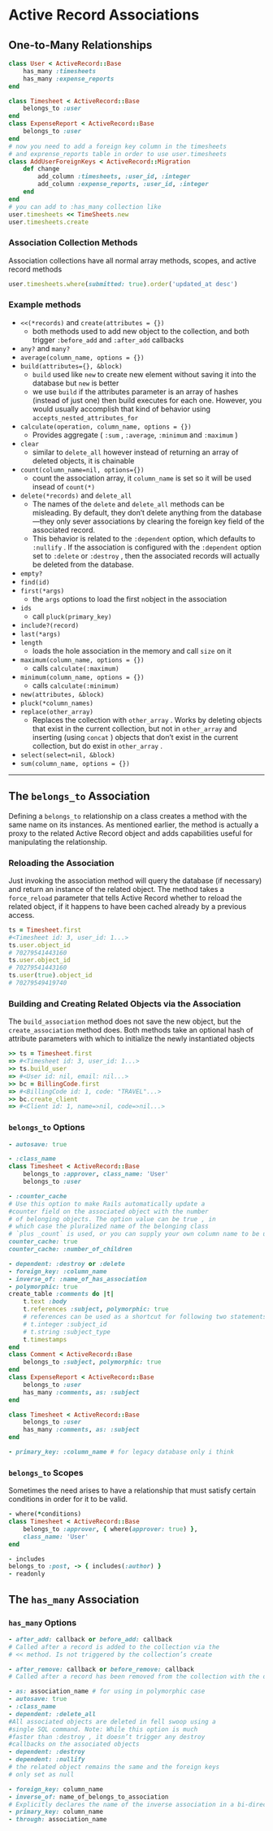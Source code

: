 # Active Record Associations

## One-to-Many Relationships
```ruby
class User < ActiveRecord::Base
    has_many :timesheets
    has_many :expense_reports
end

class Timesheet < ActiveRecord::Base
    belongs_to :user
end
class ExpenseReport < ActiveRecord::Base
    belongs_to :user
end
# now you need to add a foreign key column in the timesheets
# and exprense_reports table in order to use user.timesheets
class AddUserForeignKeys < ActiveRecord::Migration
    def change
        add_column :timesheets, :user_id, :integer
        add_column :expense_reports, :user_id, :integer
    end
end
# you can add to :has_many collection like
user.timesheets << TimeSheets.new
user.timesheets.create
```
### Association Collection Methods

Association collections have all normal array methods, scopes, and active record methods

```ruby
user.timesheets.where(submitted: true).order('updated_at desc')
```
### Example methods

- `<<(*records)` and `create(attributes = {})`
    -  both methods used to add new object to the collection, and both trigger `:before_add` and `:after_add` callbacks
- `any?` and `many?`
- `average(column_name, options = {})`
- `build(attributes={}, &block)`
    - `build` used like `new` to create new element without saving it into the database but `new` is better
    - we use `build` if the attributes parameter is an array of hashes (instead of just one) then build executes for each one. However, you would usually accomplish that kind of behavior using `accepts_nested_attributes_for`
- `calculate(operation, column_name, options = {})`
    - Provides aggregate ( `:sum` , `:average`, `:minimum` and `:maximum` )
- `clear`
    - similar to `delete_all` however instead of returning an array of deleted objects, it is chainable
- `count(column_name=nil, options={})`
    - count the association array, it `column_name` is set so it will be used insead of `count(*)`
- `delete(*records)` and `delete_all`
    - The names of the `delete` and `delete_all` methods can be misleading. By default, they don’t delete anything from the database—they only sever associations by clearing the foreign key field of the associated record.
    - This behavior is related to the `:dependent` option, which defaults to `:nullify` . If the association is configured with the `:dependent` option set to `:delete` or `:destroy` , then the associated records will actually be deleted from the database.
- `empty?`
- `find(id)`
- `first(*args)`
    - the `args` options to load the first `n`object in the association
- `ids`
    - call `pluck(primary_key)`
- `include?(record)`
- `last(*args)`
- `length`
    - loads the hole association in the memory and call `size` on it
- `maximum(column_name, options = {})`
    - calls `calculate(:maximum)`
- `minimum(column_name, options = {})`
    - calls `calculate(:minimum)`
- `new(attributes, &block)`
- `pluck(*column_names)`
- `replace(other_array)`
    - Replaces the collection with `other_array` . Works by deleting objects that exist in the current collection, but not in `other_array` and inserting (using `concat` ) objects that don’t exist in the current collection, but do exist in `other_array` .
- `select(select=nil, &block)`
- `sum(column_name, options = {})`
---

## The `belongs_to` Association

Defining a `belongs_to` relationship on a class creates a method with the same name on its instances. As
mentioned earlier, the method is actually a proxy to the related Active Record object and adds capabilities
useful for manipulating the relationship.

### Reloading the Association
Just invoking the association method will query the database (if necessary) and return an instance of the
related object. The method takes a `force_reload` parameter that tells Active Record whether to reload the
related object, if it happens to have been cached already by a previous access.

```ruby
ts = Timesheet.first
#<Timesheet id: 3, user_id: 1...>
ts.user.object_id
# 70279541443160
ts.user.object_id
# 70279541443160
ts.user(true).object_id
# 70279549419740
```

### Building and Creating Related Objects via the Association

The `build_association` method does not save the new object, but the `create_association` method does.
Both methods take an optional hash of attribute parameters with which to initialize the newly instantiated
objects

```ruby
>> ts = Timesheet.first
=> #<Timesheet id: 3, user_id: 1...>
>> ts.build_user
=> #<User id: nil, email: nil...>
>> bc = BillingCode.first
=> #<BillingCode id: 1, code: "TRAVEL"...>
>> bc.create_client
=> #<Client id: 1, name=>nil, code=>nil...>
```

### `belongs_to` Options

```ruby
- autosave: true

- :class_name
class Timesheet < ActiveRecord::Base
    belongs_to :approver, class_name: 'User'
    belongs_to :user

- :counter_cache
# Use this option to make Rails automatically update a 
#counter field on the associated object with the number
# of belonging objects. The option value can be true , in 
# which case the pluralized name of the belonging class
# `plus _count` is used, or you can supply your own column name to be used:
counter_cache: true
counter_cache: :number_of_children

- dependent: :destroy or :delete
- foreign_key: :column_name
- inverse_of: :name_of_has_association
- polymorphic: true
create_table :comments do |t|
    t.text :body
    t.references :subject, polymorphic: true
    # references can be used as a shortcut for following two statements
    # t.integer :subject_id
    # t.string :subject_type
    t.timestamps
end
class Comment < ActiveRecord::Base
    belongs_to :subject, polymorphic: true
end
class ExpenseReport < ActiveRecord::Base
    belongs_to :user
    has_many :comments, as: :subject
end

class Timesheet < ActiveRecord::Base
    belongs_to :user
    has_many :comments, as: :subject
end

- primary_key: :column_name # for legacy database only i think
```

### `belongs_to` Scopes

Sometimes the need arises to have a relationship that must satisfy certain conditions in order for it to be valid.

```ruby
- where(*conditions)
class Timesheet < ActiveRecord::Base
    belongs_to :approver, { where(approver: true) },
    class_name: 'User'
end

- includes
belongs_to :post, -> { includes(:author) }
- readonly
```

## The `has_many` Association

### `has_many` Options

```ruby
- after_add: callback or before_add: callback
# Called after a record is added to the collection via the
# << method. Is not triggered by the collection’s create

- after_remove: callback or before_remove: callback
# Called after a record has been removed from the collection with the delete method.

- as: association_name # for using in polymorphic case
- autosave: true
- :class_name
- dependent: :delete_all
#All associated objects are deleted in fell swoop using a 
#single SQL command. Note: While this option is much
#faster than :destroy , it doesn’t trigger any destroy 
#callbacks on the associated objects
- dependent: :destroy
- dependent: :nullify
# the related object remains the same and the foreign keys 
# only set as null

- foreign_key: column_name
- inverse_of: name_of_belongs_to_association
# Explicitly declares the name of the inverse association in a bi-directional relationship.
- primary_key: column_name
- through: association_name
```

